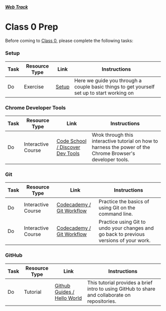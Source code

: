 ##### [Web Track](../..)

# Class 0 Prep

Before coming to [Class 0](../class0), please complete the following tasks:

### Setup
Task | Resource Type | Link | Instructions
|----|---------------|------|-------------|
Do | Exercise | [Setup](../exercises/setup) | Here we guide you through a couple basic things to get yourself set up to start working on 

### Chrome Developer Tools
Task | Resource Type | Link | Instructions
|----|---------------|------|-------------|
Do | Interactive Course | <a href="http://discover-devtools.codeschool.com" target="_blank">Code School / Discover Dev Tools</a> | Wrok through this interactive tutorial on how to harness the power of the Chrome Browser's developer tools.

### Git
Task | Resource Type | Link | Instructions
|----|---------------|------|-------------|
Do | Interactive Course | <a href="https://www.codecademy.com/en/courses/learn-git/lessons/git-workflow/" target="_blank">Codecademy / Git Workflow | Practice the basics of using Git on the command line.
Do | Interactive Course | <a href="https://www.codecademy.com/en/courses/learn-git/lessons/git-backtracking/" target="_blank">Codecademy / Git Workflow | Practice using Git to undo your changes and go back to previous versions of your work.

### GitHub
Task | Resource Type | Link | Instructions
|----|---------------|------|-------------|
Do | Tutorial | <a href="https://guides.github.com/activities/hello-world/" target="_blank">Github Guides / Hello World</a> | This tutorial provides a brief intro to using GitHub to share and collaborate on repositories.

